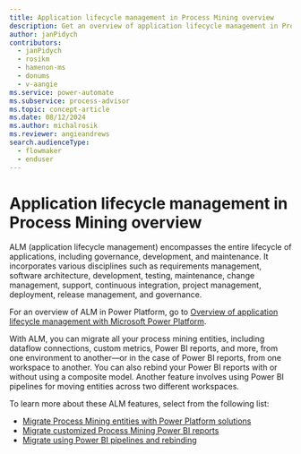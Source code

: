 ```yaml
---
title: Application lifecycle management in Process Mining overview
description: Get an overview of application lifecycle management in Process Mining, which includes governance, development, and maintenance.
author: janPidych
contributors:
  - janPidych
  - rosikm
  - hamenon-ms
  - donums
  - v-aangie  
ms.service: power-automate
ms.subservice: process-advisor
ms.topic: concept-article
ms.date: 08/12/2024
ms.author: michalrosik
ms.reviewer: angieandrews
search.audienceType: 
  - flowmaker
  - enduser
---
```


# Application lifecycle management in Process Mining overview

ALM (application lifecycle management) encompasses the entire lifecycle of applications, including governance, development, and maintenance. It incorporates various disciplines such as requirements management, software architecture, development, testing, maintenance, change management, support, continuous integration, project management, deployment, release management, and governance.

For an overview of ALM in Power Platform, go to [Overview of application lifecycle management with Microsoft Power Platform](/power-platform/alm/overview-alm).

With ALM, you can migrate all your process mining entities, including dataflow connections, custom metrics, Power BI reports, and more, from one environment to another&mdash;or in the case of Power BI reports, from one workspace to another. You can also rebind your Power BI reports with or without using a composite model. Another feature involves using Power BI pipelines for moving entities across two different workspaces.

To learn more about these ALM features, select from the following list:

- [Migrate Process Mining entities with Power Platform solutions](process-mining-alm-entities-solutions.md)
- [Migrate customized Process Mining Power BI reports](process-mining-pbi-reports-overview.md)
- [Migrate using Power BI pipelines and rebinding](process-mining-alm-migrate-using-pbi-pipelines-and-rebinding.md)
